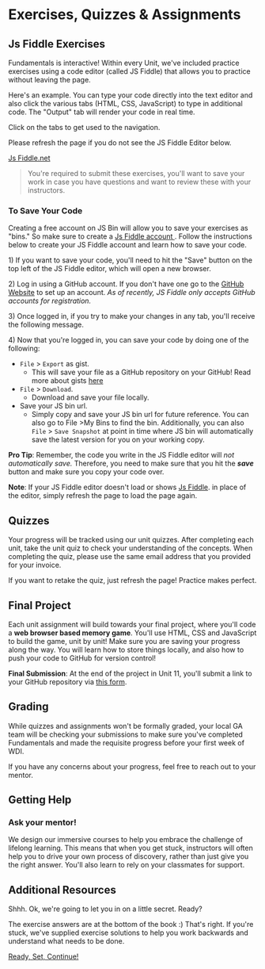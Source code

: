 # Exercises, Quizzes & Assignments

## Js Fiddle Exercises

Fundamentals is interactive! Within every Unit, we've included practice exercises using a code editor \(called JS Fiddle\) that allows you to practice without leaving the page.

Here's an example. You can type your code directly into the text editor and also click the various tabs \(HTML, CSS, JavaScript\) to type in additional code. The "Output" tab will render your code in real time.

Click on the tabs to get used to the navigation.

Please refresh the page if you do not see the JS Fiddle Editor below.

[Js Fiddle.net](//jsfiddle.net/Asiphile/mc218gqo/embedded/html,result/)

> You're required to submit these exercises, you'll want to save your work in case you have questions and want to review these with your instructors.

### To Save Your Code

Creating a free account on JS Bin will allow you to save your exercises as "bins." So make sure to create a [Js Fiddle account ](https://jsfiddle.net/user/signup/). Follow the instructions below to create your JS Fiddle account and learn how to save your code.

1\) If you want to save your code, you'll need to hit the "Save" button on the top left of the JS Fiddle editor, which will open a new browser.

2\) Log in using a GitHub account. If you don't have one go to the [GitHub Website](https://github.com/) to set up an account. _As of recently, JS Fiddle only accepts GitHub accounts for registration._

3\) Once logged in, if you try to make your changes in any tab, you'll receive the following message.

4\) Now that you're logged in, you can save your code by doing one of the following:

* `File` &gt; `Export` as gist.
  * This will save your file as a GitHub repository on your GitHub! Read more about gists [here](https://help.github.com/articles/about-gists/)
* `File` &gt; `Download`. 
  * Download and save your file locally.
* Save your JS bin url. 
  * Simply copy and save your JS bin url for future reference. You can also go to File &gt;My Bins to find the bin. Additionally, you can also `File` &gt; `Save Snapshot` at point in time where JS bin will automatically save the latest version for you on your working copy.

**Pro Tip**: Remember, the code you write in the JS Fiddle editor will _not automatically save._ Therefore, you need to make sure that you hit the _**save**_ button and make sure you copy your code over.

**Note**: If your JS Fiddle editor doesn't load or shows [Js Fiddle](https://jsfiddle.net/Asiphile/mc218gqo/embedded/html,result). in place of the editor, simply refresh the page to load the page again.

## Quizzes

Your progress will be tracked using our unit quizzes. After completing each unit, take the unit quiz to check your understanding of the concepts. When completing the quiz, please use the same email address that you provided for your invoice.

If you want to retake the quiz, just refresh the page! Practice makes perfect.

## Final Project

Each unit assignment will build towards your final project, where you'll code a **web browser based memory game**. You'll use HTML, CSS and JavaScript to build the game, unit by unit! Make sure you are saving your progress along the way. You will learn how to store things locally, and also how to push your code to GitHub for version control!

**Final Submission**: At the end of the project in Unit 11, you'll submit a link to your GitHub repository via [this form](https://ga-immersives.typeform.com/to/UHC5Yp).

## Grading

While quizzes and assignments won't be formally graded, your local GA team will be checking your submissions to make sure you've completed Fundamentals and made the requisite progress before your first week of WDI.

If you have any concerns about your progress, feel free to reach out to your mentor.

## Getting Help

### Ask your mentor!

We design our immersive courses to help you embrace the challenge of lifelong learning. This means that when you get stuck, instructors will often help you to drive your own process of discovery, rather than just give you the right answer. You'll also learn to rely on your classmates for support.

## Additional Resources

Shhh. Ok, we're going to let you in on a little secret. Ready?

The exercise answers are at the bottom of the book :\) That's right. If you're stuck, we've supplied exercise solutions to help you work backwards and understand what needs to be done.

[Ready, Set, Continue!](../developer-foundations-intro/)

